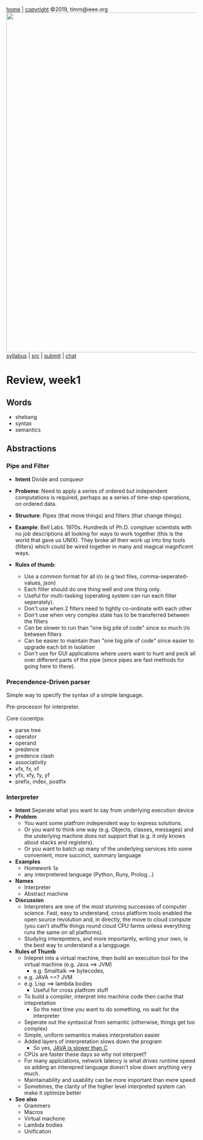 
[home](http://tiny.cc/plm19) |
[copyright](https://github.com/txt/plm19/blob/master/license.md) &copy;2019, timm&commat;ieee.org
<br>
<a href="http://tiny.cc/plm19"><img width=900 src="https://raw.githubusercontent.com/txt/plm19/master/etc/img/banner.png"></a>
<br>
[syllabus](https://github.com/txt/plm19/blob/master/doc/syllabus.md) |
[src](https://github.com/txt/plm19/tree/master/src) |
[submit](http://tiny.cc/plm19give) |
[chat](https://plm19.slack.com/)

# Review, week1

## Words

- shebang
- syntax
- semantics

## Abstractions

### Pipe and Filter

- **Intent**  Divide and conqueor

- **Probems**: 
    Need to apply a series of ordered but independent computations is required, perhaps as a series of time-step operations, on ordered data.

- **Structure**: Pipes (that move things) and filters (that change things).

- **Example**:  Bell Labs. 1970s. Hundreds of Ph.D. comptuer scientists with no job descriptions all looking for ways 
   to work together (this is the world that gave us UNIX). They broke all their work up into tiny tools (filters)
   which could be wired together in many and magical magnficent ways.


- **Rules of thumb**:
   - Use a common  format for all i/o (e.g text files, comma-seperated-values, json)
   - Each filter should do one thing well and one thing only.
   - Useful for multi-tasking (operating system can run each filter seperately).
   - Don't use when 2 filters need to tightly co-ordinate with each other
   - Don't use when very complex state has to be transferred between the filters 
   - Can be slower to run than "one big pile of code" since so much i/o between filters
   - Can be easier to maintain than "one big pile of code" since easier to upgrade each bit in isolation 
   - Don't use for GUI applications where users want to hunt and peck all over different parts of the pipe (since
     pipes are fast methods for going here to there).

### Precendence-Driven parser

Simple way to specify the syntax of a simple language.

Pre-processor for interpreter.

Core cocentps:

- parse tree
- operator
- operand
- predence
- predence clash
- associativity
- xfx, fx, xf
- yfx, xfy, fy, yf
- prefix, index, postfix

### Interpreter

- **Intent** Seperate what you want to say from underlying
  execution device
- **Problem** 
   - You want some platfrom independent way
  to express solutions. 
   - Or you want to think one way
   (e.g. Objects, classes, messages) and the underlying
   machine does not support that (e.g. it only knows
   about stacks and registers). 
   - Or you want to batch
   up many of the underlying services into some
   convenient, more succinct, summary language
- **Examples**
  - Homework 1a
  - any interpretered language (Python, Runy, Prolog...)
- **Names**
    - Interpreter
    - Abstract machine
- **Discussion**
    - Interpreters are one of the most stunning successes
      of computer science. Fast, easy to understand,
      cross platform tools enabled the open source
      revolution and, in directly, the move to cloud
      compute (you can't shuffle things round cloud CPU
      farms unless everything runs the same on all 
      platforms).
    - Studying interepreters, and more importantly,
      writing your own, is the best way to understand a 
      a langguage.
- **Rules of Thumb**
    - Intepret into a virtual machine, then build an execution tool for the virtual machine (e.g. Java ==> JVM)
         - e.g. Smalltalk ==> bytecodes, 
	 - e.g. JAVA ==? JVM
	 - e.g. Lisp ==> lambda bodies
         - Useful for cross platfrom stuff
    - To build a compiler, interpret into machine code then cache that intepretation
         - So the next time you want to do something, no wait for the interpreter
    - Seperate out the syntaxical from semantic (otherwise, things get too complex)
    - Simple, uniform semantics makes interpretation easier
    - Added layers of interpretation slows down the program
      - So yes, [JAVA is slower than C](https://benchmarksgame-team.pages.debian.net/benchmarksgame/which-programs-are-fast.html) 
    - CPUs are faster these days so why not interpret?
    - For many applciations, network latency is what drives runtime speed so adding an interepred language doesn't slow
      down anything very much.
    - Maintainability and usability can be more important than mere speed
    - Sometimes, the clarity of the higher level
      interpreted system can make it optimize better
- **See also**
    - Grammers
    - Macros
    - Virtual machone
    - Lambda bodies
    - Unification
